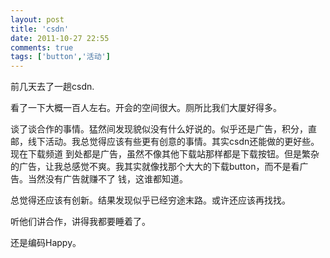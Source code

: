 ```yaml
---
layout: post
title: 'csdn'
date: 2011-10-27 22:55
comments: true
tags: ['button','活动']
---
```


前几天去了一趟csdn.

看了一下大概一百人左右。开会的空间很大。厕所比我们大厦好得多。

谈了谈合作的事情。猛然间发现貌似没有什么好说的。似乎还是广告，积分，直邮，线下活动。我总觉得应该有些更有创意的事情。其实csdn还能做的更好些。现在下载频道
到处都是广告，虽然不像其他下载站那样都是下载按钮。但是繁杂的广告，让我总感觉不爽。我其实就像找那个大大的下载button，而不是看广告。当然没有广告就赚不了
钱，这谁都知道。

总觉得还应该有创新。结果发现似乎已经穷途末路。或许还应该再找找。

听他们讲合作，讲得我都要睡着了。

还是编码Happy。

